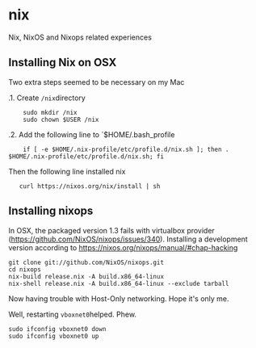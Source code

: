# nix

Nix, NixOS and Nixops related experiences

## Installing Nix on OSX

Two extra steps seemed to be necessary on my Mac

.1. Create `/nix`directory

```
    sudo mkdir /nix
    sudo chown $USER /nix
```

.2. Add the following line to `$HOME/.bash_profile

```
    if [ -e $HOME/.nix-profile/etc/profile.d/nix.sh ]; then . $HOME/.nix-profile/etc/profile.d/nix.sh; fi
```

Then the following line installed nix

```
   curl https://nixos.org/nix/install | sh
```

## Installing nixops

In OSX, the packaged version 1.3 fails with virtualbox provider (https://github.com/NixOS/nixops/issues/340). Installing a development version according to https://nixos.org/nixops/manual/#chap-hacking

```
git clone git://github.com/NixOS/nixops.git
cd nixops
nix-build release.nix -A build.x86_64-linux
nix-shell release.nix -A build.x86_64-linux --exclude tarball
```

Now having trouble with Host-Only networking. Hope it's only me.

Well, restarting `vboxnet0`helped. Phew.

```
sudo ifconfig vboxnet0 down
sudo ifconfig vboxnet0 up
```
